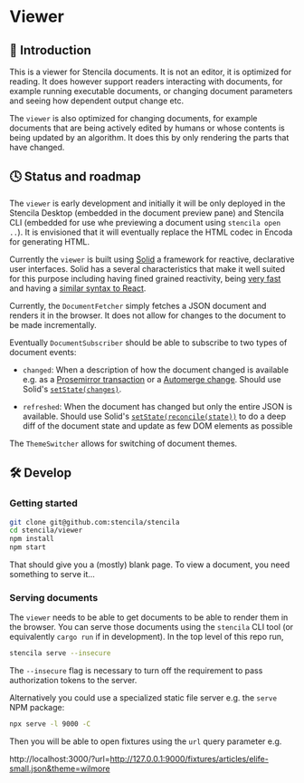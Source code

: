# Viewer

## 👀 Introduction

This is a viewer for Stencila documents. It is not an editor, it is optimized for reading. It does however support readers interacting with documents, for example running executable documents, or changing document parameters and seeing how dependent output change etc.

The `viewer` is also optimized for changing documents, for example documents that are being actively edited by humans or whose contents is being updated by an algorithm. It does this by only rendering the parts that have changed.

## 🕓 Status and roadmap

The `viewer` is early development and initially it will be only deployed in the Stencila Desktop (embedded in the document preview pane) and Stencila CLI (embedded for use whe previewing a document using `stencila open ..`). It is envisioned that it will eventually replace the HTML codec in Encoda for generating HTML.

Currently the `viewer` is built using [Solid](https://solidjs.com/) a framework for reactive, declarative user interfaces. Solid has a several characteristics that make it well suited for this purpose including having fined grained reactivity, being [very fast](https://krausest.github.io/js-framework-benchmark/2021/table_chrome_90.0.4430.72.html) and having a [similar syntax to React](https://dev.to/alexmercedcoder/solidjs-react-meets-svelte-4fmm).

Currently, the `DocumentFetcher` simply fetches a JSON document and renders it in the browser. It does not allow for changes to the document to be made incrementally.

Eventually `DocumentSubscriber` should be able to subscribe to two types of document events:

- `changed`: When a description of how the document changed is available e.g. as a [Prosemirror transaction](https://prosemirror.net/docs/guide/#state.transactions) or a [Automerge change](https://github.com/automerge/automerge/blob/main/INTERNALS.md#change-structure-and-operation-types). Should use Solid's [`setState(changes)`](https://github.com/solidjs/solid/blob/main/documentation/state.md#setstatechanges).

- `refreshed`: When the document has changed but only the entire JSON is available. Should use Solid's [`setState(reconcile(state))`](https://github.com/solidjs/solid/blob/main/documentation/state.md#reconcilevalue-options) to do a deep diff of the document state and update as few DOM elements as possible

The `ThemeSwitcher` allows for switching of document themes.

## 🛠️ Develop

### Getting started

```sh
git clone git@github.com:stencila/stencila
cd stencila/viewer
npm install
npm start
```

That should give you a (mostly) blank page. To view a document, you need something to serve it...

### Serving documents

The `viewer` needs to be able to get documents to be able to render them in the browser. You can serve those documents using the `stencila` CLI tool (or equivalently `cargo run` if in development). In the top level of this repo run,

```sh
stencila serve --insecure
```

The `--insecure` flag is necessary to turn off the requirement to pass authorization tokens to the server.

Alternatively you could use a specialized static file server e.g. the `serve` NPM package:

```sh
npx serve -l 9000 -C
```

Then you will be able to open fixtures using the `url` query parameter e.g.

http://localhost:3000/?url=http://127.0.0.1:9000/fixtures/articles/elife-small.json&theme=wilmore
